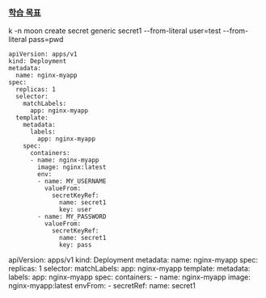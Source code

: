 ### [학습 목표](https://velog.io/@pinion7/Kubernetes-%EB%A6%AC%EC%86%8C%EC%8A%A4-Secret%EC%97%90-%EB%8C%80%ED%95%B4-%EC%9D%B4%ED%95%B4%ED%95%98%EA%B3%A0-%EC%8B%A4%EC%8A%B5%ED%95%B4%EB%B3%B4%EA%B8%B0) 


k -n moon create secret generic secret1 --from-literal user=test --from-literal pass=pwd
```
apiVersion: apps/v1
kind: Deployment
metadata:
  name: nginx-myapp
spec:
  replicas: 1
  selector:
    matchLabels:
      app: nginx-myapp
  template:
    metadata:
      labels:
        app: nginx-myapp
    spec:
      containers:
      - name: nginx-myapp
        image: nginx:latest
        env:
        - name: MY_USERNAME
          valueFrom:
            secretKeyRef:
              name: secret1
              key: user
        - name: MY_PASSWORD
          valueFrom:
            secretKeyRef:
              name: secret1
              key: pass
```              


apiVersion: apps/v1
kind: Deployment
metadata:
  name: nginx-myapp
spec:
  replicas: 1
  selector:
    matchLabels:
      app: nginx-myapp
  template:
    metadata:
      labels:
        app: nginx-myapp
    spec:
      containers:
      - name: nginx-myapp
        image: nginx-myapp:latest
        envFrom:
        - secretRef:
            name: secret1